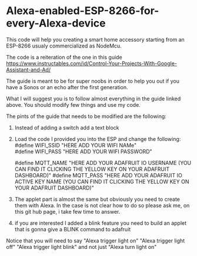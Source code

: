 # Alexa-enabled-ESP-8266-for-every-Alexa-device
This code will help you creating a smart home accessory starting from an ESP-8266 usualy commercialized as NodeMcu. 


The code is a reiteration of the one in this guide https://www.instructables.com/id/Control-Your-Projects-With-Google-Assistant-and-Ad/


The guide is meant to be for super noobs in order to help you out if you have a Sonos or an echo after the first generation.

What I will suggest you is to follow almost everything in the guide linked above. You should modify few things and use my code.

The pints of the guide that needs to be modified are the following:

1. Instead of adding a switch add a text block
2. Load the code I provided you into the ESP and change the following:
    #define WIFI_SSID "HERE ADD YOUR WIFI NAMe"  
    #define WIFI_PASS "HERE ADD YOUR WIFI PASSWORD"  
   
    #define MQTT_NAME "HERE ADD YOUR ADAFRUIT IO USERNAME (YOU CAN FIND IT CLICKING THE YELLOW KEY ON YOUR ADAFRUIT DASHBOARD)" 
    #define MQTT_PASS "HERE ADD YOUR ADAFRUIT IO ACTIVE KEY NAME (YOU CAN FIND IT CLICKING THE YELLOW KEY ON YOUR ADAFRUIT DASHBOARD)"
 
 3. The applet part is almost the same but obviously you need to create them with Alexa. In the case is not clear how to do so please ask me, on this git hub page, i take few time to answer. 
 3. if you are interested I added a blink feature you need to build an applet that is gonna give a BLINK command to adafruit
 
 Notice that you will need to say "Alexa trigger light on" "Alexa trigger light off" "Alexa trigger light blink" and not just "Alexa turn light on"
